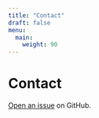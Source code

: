 ```yaml
---
title: "Contact"
draft: false
menu:
  main:
    weight: 90
---
```


# Contact

[Open an issue](https://github.com/avabarish45/hugo-mock-landing-page-autodeployed/issues/new) on GitHub.
